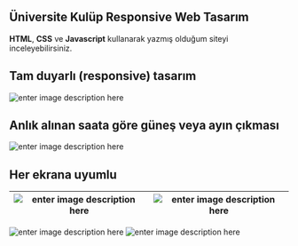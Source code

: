 ﻿

## Üniversite Kulüp Responsive  Web Tasarım

**HTML**, **CSS** ve **Javascript** kullanarak yazmış olduğum siteyi inceleyebilirsiniz.  

## Tam duyarlı (responsive) tasarım

![enter image description here](https://imgyukle.com/f/2021/12/26/onpnhj.png)
## Anlık alınan saata göre güneş veya ayın çıkması 
![enter image description here](https://imgyukle.com/f/2021/12/26/onmVyP.gif)
## Her ekrana uyumlu

|![enter image description here](https://imgyukle.com/f/2021/12/26/onmnhq.gif)  |  ![enter image description here](https://imgyukle.com/f/2021/12/26/onmE4N.gif)
|--|--|


![enter image description here](https://imgyukle.com/f/2021/12/26/onpJlo.png)
![enter image description here](https://imgyukle.com/f/2021/12/26/onprEU.png)





